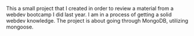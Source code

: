 This a small project that I created in order to review a material from a webdev bootcamp I did last year. 
I am in a process of getting a solid webdev knowledge. 
The project is about going through MongoDB, utilizing mongoose. 
